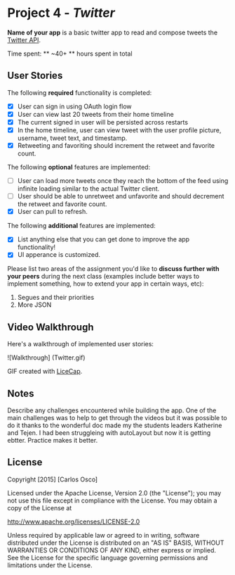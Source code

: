 # Project 4 - *Twitter*

**Name of your app** is a basic twitter app to read and compose tweets the [Twitter API](https://apps.twitter.com/).

Time spent: ** ~40+ ** hours spent in total

## User Stories

The following **required** functionality is completed:

- [x] User can sign in using OAuth login flow
- [x] User can view last 20 tweets from their home timeline
- [x] The current signed in user will be persisted across restarts
- [x] In the home timeline, user can view tweet with the user profile picture, username, tweet text, and timestamp.
- [x] Retweeting and favoriting should increment the retweet and favorite count.

The following **optional** features are implemented:

- [ ] User can load more tweets once they reach the bottom of the feed using infinite loading similar to the actual Twitter client.
- [ ] User should be able to unretweet and unfavorite and should decrement the retweet and favorite count.
- [x] User can pull to refresh.

The following **additional** features are implemented:

- [x] List anything else that you can get done to improve the app functionality!
- [x] UI apperance is customized.

Please list two areas of the assignment you'd like to **discuss further with your peers** during the next class (examples include better ways to implement something, how to extend your app in certain ways, etc):

1. Segues and their priorities
2. More JSON

## Video Walkthrough 

Here's a walkthrough of implemented user stories:

![Walkthrough] (Twitter.gif)

GIF created with [LiceCap](http://www.cockos.com/licecap/).


## Notes

Describe any challenges encountered while building the app.
One of the main challenges was to help to get through the videos but it was possible to do it thanks to the wonderful doc made my the students leaders Katherine and Tejen.
I had been struggleing with autoLayout but now it is getting ebtter. Practice makes it better.


## License

Copyright [2015] [Carlos Osco]

Licensed under the Apache License, Version 2.0 (the "License");
you may not use this file except in compliance with the License.
You may obtain a copy of the License at

http://www.apache.org/licenses/LICENSE-2.0

Unless required by applicable law or agreed to in writing, software
distributed under the License is distributed on an "AS IS" BASIS,
WITHOUT WARRANTIES OR CONDITIONS OF ANY KIND, either express or implied.
See the License for the specific language governing permissions and
limitations under the License.